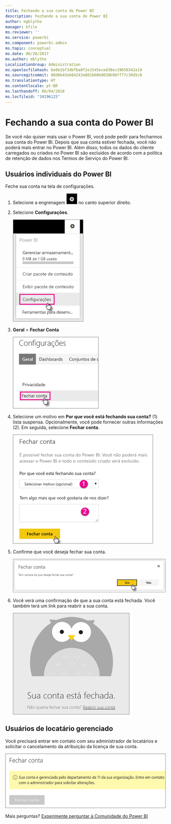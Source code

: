 ```yaml
---
title: Fechando a sua conta do Power BI
description: Fechando a sua conta do Power BI
author: mgblythe
manager: kfile
ms.reviewer: ''
ms.service: powerbi
ms.component: powerbi-admin
ms.topic: conceptual
ms.date: 06/28/2017
ms.author: mblythe
LocalizationGroup: Administration
ms.openlocfilehash: be0b1bf3dbfba0f2e1545eced38ec19650342a19
ms.sourcegitcommit: 80d6b45eb84243e801b60b9038b9bff77c30d5c8
ms.translationtype: HT
ms.contentlocale: pt-BR
ms.lasthandoff: 06/04/2018
ms.locfileid: "34296125"
---
```

# <a name="closing-your-power-bi-account"></a>Fechando a sua conta do Power BI
Se você não quiser mais usar o Power BI, você pode pedir para fecharmos sua conta do Power BI.  Depois que sua conta estiver fechada, você não poderá mais entrar no Power BI.  Além disso, todos os dados do cliente carregados ou criados no Power BI são excluídos de acordo com a política de retenção de dados nos Termos de Serviço do Power BI.

## <a name="individual-power-bi-users"></a>Usuários individuais do Power BI
Feche sua conta na tela de configurações.

1. Selecione a engrenagem ![](media/service-admin-closing-your-account/gear.png) no canto superior direito.
2. Selecione **Configurações**.
   
    ![](media/service-admin-closing-your-account/closeaccount-settings.png)
3. **Geral** > **Fechar Conta**
   
    ![](media/service-admin-closing-your-account/closeaccount-settings2.png)
4. Selecione um motivo em **Por que você está fechando sua conta?** (1) lista suspensa.  Opcionalmente, você pode fornecer outras informações (2). Em seguida, selecione **Fechar conta**.
   
    ![](media/service-admin-closing-your-account/closeaccount-settings3.png)
5. Confirme que você deseja fechar sua conta.
   
    ![](media/service-admin-closing-your-account/closeaccount-settings4.png)
6. Você verá uma confirmação de que a sua conta está fechada. Você também terá um link para reabrir a sua conta.
   
    ![](media/service-admin-closing-your-account/closeaccount-settings5.png)

## <a name="managed-tenant-users"></a>Usuários de locatário gerenciado
Você precisará entrar em contato com seu administrador de locatários e solicitar o cancelamento da atribuição da licença de sua conta.

![](media/service-admin-closing-your-account/closeaccountmanaged.png)

Mais perguntas? [Experimente perguntar à Comunidade do Power BI](http://community.powerbi.com/)

